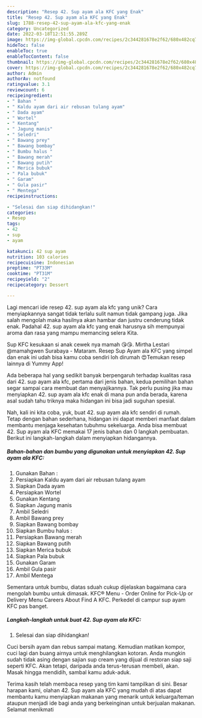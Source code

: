 ```yaml
---
description: "Resep 42. Sup ayam ala KFC yang Enak"
title: "Resep 42. Sup ayam ala KFC yang Enak"
slug: 1788-resep-42-sup-ayam-ala-kfc-yang-enak
category: Uncategorized
date: 2022-03-18T12:51:55.289Z
image: https://img-global.cpcdn.com/recipes/2c344281678e2f62/680x482cq70/42-sup-ayam-ala-kfc-foto-resep-utama.jpg
hideToc: false
enableToc: true
enableTocContent: false
thumbnail: https://img-global.cpcdn.com/recipes/2c344281678e2f62/680x482cq70/42-sup-ayam-ala-kfc-foto-resep-utama.jpg
cover: https://img-global.cpcdn.com/recipes/2c344281678e2f62/680x482cq70/42-sup-ayam-ala-kfc-foto-resep-utama.jpg
author: Admin
authorAv: notfound
ratingvalue: 3.1
reviewcount: 6
recipeingredient:
- " Bahan "
- " Kaldu ayam dari air rebusan tulang ayam"
- " Dada ayam"
- " Wortel"
- " Kentang"
- " Jagung manis"
- " Seledri"
- " Bawang prey"
- " Bawang bombay"
- " Bumbu halus "
- " Bawang merah"
- " Bawang putih"
- " Merica bubuk"
- " Pala bubuk"
- " Garam"
- " Gula pasir"
- " Mentega"
recipeinstructions:

- "Selesai dan siap dihidangkan!"
categories:
- Resep
tags:
- 42
- sup
- ayam

katakunci: 42 sup ayam 
nutrition: 103 calories
recipecuisine: Indonesian
preptime: "PT33M"
cooktime: "PT31M"
recipeyield: "2"
recipecategory: Dessert

---
```





Lagi mencari ide resep 42. sup ayam ala kfc yang unik? Cara menyiapkannya sangat tidak terlalu sulit namun tidak gampang juga. Jika salah mengolah maka hasilnya akan hambar dan justru cenderung tidak enak. Padahal 42. sup ayam ala kfc yang enak harusnya sih mempunyai aroma dan rasa yang mampu memancing selera Kita.





Sup KFC kesukaan si anak cewek nya mamah 😘😘. Mirtha Lestari @mamahgwen Surabaya - Mataram. Resep Sup Ayam ala KFC yang simpel dan enak ini udah bisa kamu coba sendiri loh dirumah 😍Temukan resep lainnya di Yummy App!

Ada beberapa hal yang sedikit banyak berpengaruh terhadap kualitas rasa dari 42. sup ayam ala kfc, pertama dari jenis bahan, kedua pemilihan bahan segar sampai cara membuat dan menyajikannya. Tak perlu pusing jika mau menyiapkan 42. sup ayam ala kfc enak di mana pun anda berada, karena asal sudah tahu triknya maka hidangan ini bisa jadi suguhan spesial.






Nah, kali ini kita coba, yuk, buat 42. sup ayam ala kfc sendiri di rumah. Tetap dengan bahan sederhana, hidangan ini dapat memberi manfaat dalam membantu menjaga kesehatan tubuhmu sekeluarga. Anda bisa membuat 42. Sup ayam ala KFC memakai 17 jenis bahan dan 0 langkah pembuatan. Berikut ini langkah-langkah dalam menyiapkan hidangannya.

<!--inarticleads1-->

##### Bahan-bahan dan bumbu yang digunakan untuk menyiapkan 42. Sup ayam ala KFC:

1. Gunakan  Bahan :
1. Persiapkan  Kaldu ayam dari air rebusan tulang ayam
1. Siapkan  Dada ayam
1. Persiapkan  Wortel
1. Gunakan  Kentang
1. Siapkan  Jagung manis
1. Ambil  Seledri
1. Ambil  Bawang prey
1. Siapkan  Bawang bombay
1. Siapkan  Bumbu halus :
1. Persiapkan  Bawang merah
1. Siapkan  Bawang putih
1. Siapkan  Merica bubuk
1. Siapkan  Pala bubuk
1. Gunakan  Garam
1. Ambil  Gula pasir
1. Ambil  Mentega


Sementara untuk bumbu, diatas sduah cukup dijelaskan bagaimana cara mengolah bumbu untuk dimasak. KFC® Menu - Order Online for Pick-Up or Delivery Menu Careers About Find A KFC. Perkedel di campur sup ayam KFC pas banget. 

<!--inarticleads2-->

##### Langkah-langkah untuk buat 42. Sup ayam ala KFC:


1. Selesai dan siap dihidangkan!

Cuci bersih ayam dan rebus sampai matang. Kemudian matikan kompor, cuci lagi dan buang airnya untuk menghilangkan kotoran. Anda mungkin sudah tidak asing dengan sajian sup cream yang dijual di restoran siap saji seperti KFC. Akan tetapi, daripada anda terus-terusan membeli, akan. Masak hingga mendidih, sambal kamu aduk-aduk. 

Terima kasih telah membaca resep yang tim kami tampilkan di sini. Besar harapan kami, olahan 42. Sup ayam ala KFC yang mudah di atas dapat membantu kamu menyiapkan makanan yang menarik untuk keluarga/teman ataupun menjadi ide bagi anda yang berkeinginan untuk berjualan makanan. Selamat menikmati
